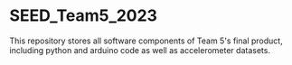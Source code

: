 # SEED_Team5_2023

This repository stores all software components of Team 5's final product, including python and arduino code as well as accelerometer datasets.

